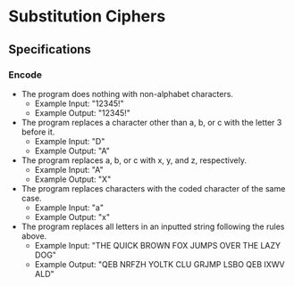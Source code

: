 # Substitution Ciphers

## Specifications

### Encode

* The program does nothing with non-alphabet characters.
  * Example Input: "12345!"
  * Example Output: "12345!"
* The program replaces a character other than a, b, or c with the letter 3 before it.
  * Example Input: "D"
  * Example Output: "A"
* The program replaces a, b, or c with x, y, and z, respectively.
  * Example Input: "A"
  * Example Output: "X"
* The program replaces characters with the coded character of the same case.
  * Example Input: "a"
  * Example Output: "x"
* The program replaces all letters in an inputted string following the rules above.
  * Example Input: "THE QUICK BROWN FOX JUMPS OVER THE LAZY DOG"
  * Example Output: "QEB NRFZH YOLTK CLU GRJMP LSBO QEB IXWV ALD"
